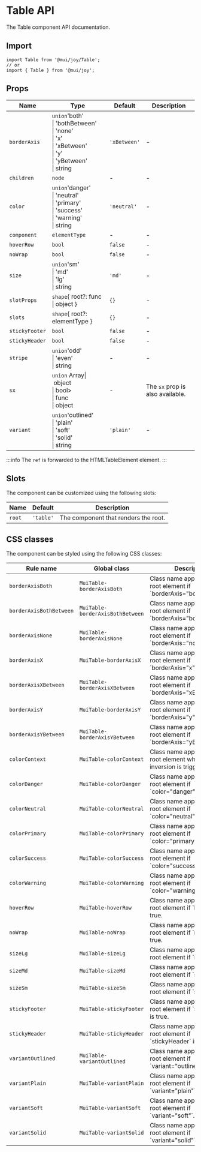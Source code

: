 # Table API

The Table component API documentation.

## Import

```
import Table from '@mui/joy/Table';
// or
import { Table } from '@mui/joy';
```

## Props

| Name | Type | Default | Description |
| --- | --- | --- | --- |
| `borderAxis` | `union`'both'<br>\| 'bothBetween'<br>\| 'none'<br>\| 'x'<br>\| 'xBetween'<br>\| 'y'<br>\| 'yBetween'<br>\| string | `'xBetween'` | - |
| `children` | `node` | - | - |
| `color` | `union`'danger'<br>\| 'neutral'<br>\| 'primary'<br>\| 'success'<br>\| 'warning'<br>\| string | `'neutral'` | - |
| `component` | `elementType` | - | - |
| `hoverRow` | `bool` | `false` | - |
| `noWrap` | `bool` | `false` | - |
| `size` | `union`'sm'<br>\| 'md'<br>\| 'lg'<br>\| string | `'md'` | - |
| `slotProps` | `shape`{ root?: func<br>\| object } | `{}` | - |
| `slots` | `shape`{ root?: elementType } | `{}` | - |
| `stickyFooter` | `bool` | `false` | - |
| `stickyHeader` | `bool` | `false` | - |
| `stripe` | `union`'odd'<br>\| 'even'<br>\| string | - | - |
| `sx` | `union` Array\| object<br>\| bool><br>\| func<br>\| object | - | The `sx` prop is also available. |
| `variant` | `union`'outlined'<br>\| 'plain'<br>\| 'soft'<br>\| 'solid'<br>\| string | `'plain'` | - |

:::info
The `ref` is forwarded to the HTMLTableElement element.
:::

## Slots

The component can be customized using the following slots:

| Name | Default | Description |
| --- | --- | --- |
| `root` | `'table'` | The component that renders the root. |

## CSS classes

The component can be styled using the following CSS classes:

| Rule name | Global class | Description |
| --- | --- | --- |
| `borderAxisBoth` | `MuiTable-borderAxisBoth` | Class name applied to the root element if \`borderAxis="both"\`. |
| `borderAxisBothBetween` | `MuiTable-borderAxisBothBetween` | Class name applied to the root element if \`borderAxis="bothBetween"\`. |
| `borderAxisNone` | `MuiTable-borderAxisNone` | Class name applied to the root element if \`borderAxis="none"\`. |
| `borderAxisX` | `MuiTable-borderAxisX` | Class name applied to the root element if \`borderAxis="x"\`. |
| `borderAxisXBetween` | `MuiTable-borderAxisXBetween` | Class name applied to the root element if \`borderAxis="xBetween"\`. |
| `borderAxisY` | `MuiTable-borderAxisY` | Class name applied to the root element if \`borderAxis="y"\`. |
| `borderAxisYBetween` | `MuiTable-borderAxisYBetween` | Class name applied to the root element if \`borderAxis="yBetween"\`. |
| `colorContext` | `MuiTable-colorContext` | Class name applied to the root element when color inversion is triggered. |
| `colorDanger` | `MuiTable-colorDanger` | Class name applied to the root element if \`color="danger"\`. |
| `colorNeutral` | `MuiTable-colorNeutral` | Class name applied to the root element if \`color="neutral"\`. |
| `colorPrimary` | `MuiTable-colorPrimary` | Class name applied to the root element if \`color="primary"\`. |
| `colorSuccess` | `MuiTable-colorSuccess` | Class name applied to the root element if \`color="success"\`. |
| `colorWarning` | `MuiTable-colorWarning` | Class name applied to the root element if \`color="warning"\`. |
| `hoverRow` | `MuiTable-hoverRow` | Class name applied to the root element if \`hoverRow\` is true. |
| `noWrap` | `MuiTable-noWrap` | Class name applied to the root element if \`noWrap\` is true. |
| `sizeLg` | `MuiTable-sizeLg` | Class name applied to the root element if \`size="lg"\`. |
| `sizeMd` | `MuiTable-sizeMd` | Class name applied to the root element if \`size="md"\`. |
| `sizeSm` | `MuiTable-sizeSm` | Class name applied to the root element if \`size="sm"\`. |
| `stickyFooter` | `MuiTable-stickyFooter` | Class name applied to the root element if \`stickyFooter\` is true. |
| `stickyHeader` | `MuiTable-stickyHeader` | Class name applied to the root element if \`stickyHeader\` is true. |
| `variantOutlined` | `MuiTable-variantOutlined` | Class name applied to the root element if \`variant="outlined"\`. |
| `variantPlain` | `MuiTable-variantPlain` | Class name applied to the root element if \`variant="plain"\`. |
| `variantSoft` | `MuiTable-variantSoft` | Class name applied to the root element if \`variant="soft"\`. |
| `variantSolid` | `MuiTable-variantSolid` | Class name applied to the root element if \`variant="solid"\`. |
